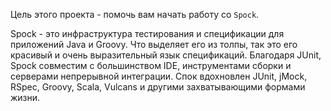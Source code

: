 
Цель этого проекта - помочь вам начать работу со `Spock`. 

Spock - это инфраструктура тестирования и спецификации для приложений Java и Groovy. Что выделяет его из толпы, так это его красивый и очень выразительный язык спецификаций. Благодаря JUnit, Spock совместим с большинством IDE, инструментами сборки и серверами непрерывной интеграции. Спок вдохновлен JUnit, jMock, RSpec, Groovy, Scala, Vulcans и другими захватывающими формами жизни.